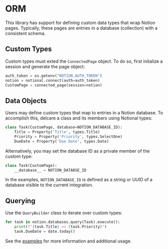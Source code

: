# ORM #

This library has support for defining custom data types that wrap Notion pages.
Typically, these pages are entries in a database (collection) with a consistent schema.

## Custom Types ##

Custom types must exted the `ConnectedPage` object.  To do so, first initalize a session
and generate the page object:

```python
auth_token = os.getenv("NOTION_AUTH_TOKEN")
notion = notional.connect(auth=auth_token)
CustomPage = connected_page(session=notion)
```

## Data Objects ##

Users may define custom types that map to entries in a Notion database.  To accomplish
this, delcare a class and its members using Notional types:

```python
class Task(CustomPage, database=NOTION_DATABASE_ID):
    Title = Property('Title', types.Title)
    Priority = Property('Priority', types.SelectOne)
    DueDate = Property('Due Date', types.Date)
```

Alternatively, you may set the database ID as a private member of the custom type:

```python
class Task(CustomPage):
    __database__ = NOTION_DATABSE_ID
```

In the examples, `NOTION_DATABASE_ID` is defined as a string or UUID of a database
visible to the current integration.

## Querying ##

Use the `QueryBuilder` class to iterate over custom types:

```python
for task in notion.databases.query(Task).execute():
    print(f"{task.Title} => {task.Priority}")
    task.DueDate = date.today()
```

See the [examples](https://github.com/jheddings/notional/tree/main/examples) for more
information and additional usage.
